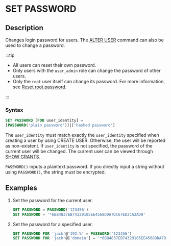 ---
---

# SET PASSWORD

## Description

Changes login password for users. The [ALTER USER](ALTER_USER.md) command can also be used to change a password.

:::tip

- All users can reset their own password.
- Only users with the `user_admin` role can change the password of other users.
- Only the `root` user itself can change its password. For more information, see [Reset root password](../../../administration/User_privilege.md#reset-lost-root-password).

:::

### Syntax

```SQL
SET PASSWORD [FOR user_identity] =
[PASSWORD('plain password')]|['hashed password']
```

The `user_identity` must match exactly the `user_identity` specified when creating a user by using CREATE USER. Otherwise, the user will be reported as non-existent. If `user_identity` is not specified, the password of the current user will be changed. The current user can be viewed through [SHOW GRANTS](./SHOW_GRANTS.md).

`PASSWORD()` inputs a plaintext password. If you directly input a string without using `PASSWORD()`, the string must be encrypted.

## Examples

1. Set the password for the current user.

    ```SQL
    SET PASSWORD = PASSWORD('123456')
    SET PASSWORD = '*6BB4837EB74329105EE4568DDA7DC67ED2CA2AD9'
    ```

2. Set the password for a specified user.

    ```SQL
    SET PASSWORD FOR 'jack'@'192.%' = PASSWORD('123456')
    SET PASSWORD FOR 'jack'@['domain'] = '*6BB4837EB74329105EE4568DDA7DC67ED2CA2AD9'
    ```
